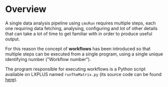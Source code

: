 # Overview

A single data analysis pipeline using `cmsRun` requires multiple steps, each one 
requiring data fetching, analysing, configuring and lot of other details that 
can take a lot of time to get familiar with in order to produce useful output.

For this reason the concept of __workflows__ has been introduced so that multiple
steps can be executed from a single program, using a single unique 
identifying number ("Workflow number").

The program responsible for executing workflows is a Python script available 
on LXPLUS named `runTheMatrix.py` (its source code can be found [here](https://github.com/cms-sw/cmssw/blob/master/Configuration/PyReleaseValidation/scripts/runTheMatrix.py)).

